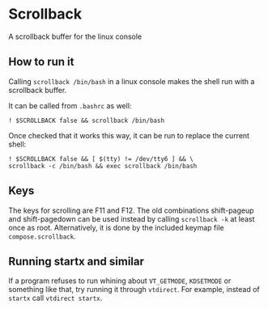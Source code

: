 Scrollback
==========

A scrollback buffer for the linux console

How to run it
-------------

Calling ``scrollback /bin/bash`` in a linux console makes the shell run with a
scrollback buffer.

It can be called from ``.bashrc`` as well:

```
! $SCROLLBACK false && scrollback /bin/bash
```

Once checked that it works this way, it can be run to replace the current
shell:

```
! $SCROLLBACK false && [ $(tty) != /dev/tty6 ] && \
scrollback -c /bin/bash && exec scrollback /bin/bash
```

Keys
----

The keys for scrolling are F11 and F12. The old combinations shift-pageup and
shift-pagedown can be used instead by calling ``scrollback -k`` at least once
as root. Alternatively, it is done by the included keymap file
``compose.scrollback``.

Running startx and similar
--------------------------

If a program refuses to run whining about ``VT_GETMODE``, ``KDSETMODE`` or
something like that, try running it through ``vtdirect``. For example, instead
of ``startx`` call ``vtdirect startx``.

